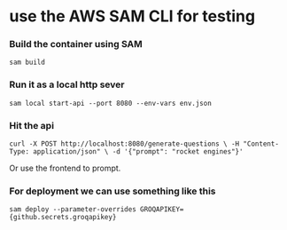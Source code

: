 # use the AWS SAM CLI for testing
### Build the container using SAM
`sam build`

### Run it as a local http sever
`sam local start-api --port 8080 --env-vars env.json`

### Hit the api
`
curl -X POST http://localhost:8080/generate-questions \
  -H "Content-Type: application/json" \
  -d '{"prompt": "rocket engines"}'
`

Or use the frontend to prompt.

### For deployment we can use something like this
`sam deploy --parameter-overrides GROQAPIKEY={github.secrets.groqapikey}`

